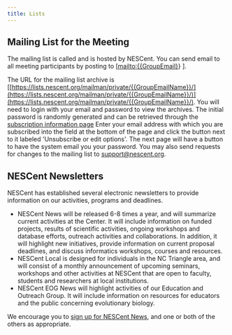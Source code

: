 ```yaml
---
title: Lists
---
```


Mailing List for the Meeting
----------------------------

The mailing list is called and is hosted by NESCent. You can send email
to all meeting participants by posting to
\[[mailto:{{GroupEmail}](mailto:{{GroupEmail})} \].

The URL for the mailing list archive is
[[https://lists.nescent.org/mailman/private/{{GroupEmailName}}/](https://lists.nescent.org/mailman/private/{{GroupEmailName}}/)](https://lists.nescent.org/mailman/private/{{GroupEmailName}}/).
You will need to login with your email and password to view the
archives. The initial password is randomly generated and can be
retrieved through the [subscription information
page](https://lists.nescent.org/mailman/listinfo/wg_demo) Enter your
email address with which you are subscribed into the field at the bottom
of the page and click the button next to it labeled 'Unsubscribe or edit
options'. The next page will have a button to have the system email you
your password. You may also send requests for changes to the mailing
list to <support@nescent.org>.

NESCent Newsletters
-------------------

NESCent has established several electronic newsletters to provide
information on our activities, programs and deadlines.

-   NESCent News will be released 6-8 times a year, and will summarize
    current activities at the Center. It will include information on
    funded projects, results of scientific activities, ongoing workshops
    and database efforts, outreach activities and collaborations. In
    addition, it will highlight new initiatives, provide information on
    current proposal deadlines, and discuss informatics workshops,
    courses and resources.
-   NESCent Local is designed for individuals in the NC Triangle area,
    and will consist of a monthly announcement of upcoming seminars,
    workshops and other activities at NESCent that are open to faculty,
    students and researchers at local institutions.
-   NESCent EOG News will highlight activities of our Education and
    Outreach Group. It will include information on resources for
    educators and the public concerning evolutionary biology.

We encourage you to [sign up for NESCent
News](http://www.nescent.org/main/contact.html), and one or both of the
others as appropriate.
